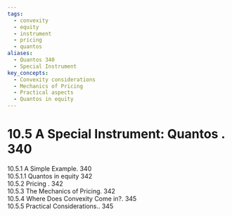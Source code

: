```yaml
---
tags:
  - convexity
  - equity
  - instrument
  - pricing
  - quantos
aliases:
  - Quantos 340
  - Special Instrument
key_concepts:
  - Convexity considerations
  - Mechanics of Pricing
  - Practical aspects
  - Quantos in equity
---
```


# 10.5 A Special Instrument: Quantos . 340  

10.5.1 A Simple Example. 340   
10.5.1.1 Quantos in equity 342   
10.5.2 Pricing . 342   
10.5.3 The Mechanics of Pricing. 342   
10.5.4 Where Does Convexity Come in?. 345   
10.5.5 Practical Considerations.. 345  
